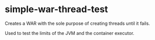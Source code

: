 # simple-war-thread-test

Creates a WAR with the sole purpose of creating threads until it fails.

Used to test the limits of the JVM and the container executor.
